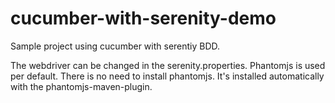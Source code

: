 # cucumber-with-serenity-demo

Sample project using cucumber with serentiy BDD.

The webdriver can be changed in the serenity.properties. Phantomjs is used per default. There is no need to install phantomjs.
It's installed automatically with the phantomjs-maven-plugin.

